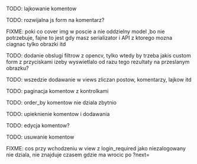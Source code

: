 TODO: lajkowanie komentow

TODO: rozwijalna js form na komentarz?

FIXME: poki co cover img w poscie a nie oddzielny model ,bo nie potrzebuje, fajne to jest gdy masz serializator i API z ktorego mozna ciagnac tylko obrazki itd

TODO: dodanie obslugi filtrow z opencv, tylko wtedy by trzeba jakis custom form z przyciskami izeby wyswietlalo od razu tego rezultaty na przeslanym obrazku?

TODO: wszedzie dodawanie w views zliczan postow, komentarzy, lajkow itd

TODO: paginacja komentow z kontrolkami

TODO: order_by komentow nie dziala zbytnio

TODO: upieknienie komentow i dodawania

TODO: edycja komentow?

TODO: usuwanie komentow

FIXME: cos przy wchodzeniu w view z login_required jako niezalogowany nie dziala, nie znajduje czasem gdzie ma wrocic po ?next=

